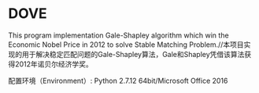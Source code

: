# DOVE
This program implementation Gale-Shapley algorithm which win the Economic Nobel Price in 2012 to solve Stable Matching Problem.//本项目实现的用于解决稳定匹配问题的Gale-Shapley算法，Gale和Shapley凭借该算法获得2012年诺贝尔经济学奖。

配置环境（Environment）:
Python 2.7.12 64bit/Microsoft Office 2016
